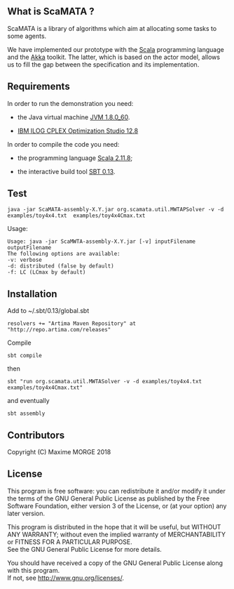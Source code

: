 ## What is ScaMATA ?

ScaMATA is a library of algorithms which aim at allocating some tasks to some agents.

We have implemented our prototype with the
[Scala](https://www.scala-lang.org/) programming language and the
[Akka](http://akka.io/) toolkit. The latter, which is based on the
actor model, allows us to fill the gap between the specification and
its implementation.

## Requirements

In order to run the demonstration you need: 

- the Java virtual machine [JVM 1.8.0_60](http://www.oracle.com/technetwork/java/javase/downloads/index.html).

- [IBM ILOG CPLEX Optimization Studio 12.8](https://www.ibm.com/analytics/data-science/prescriptive-analytics/cplex-optimizer) 

In order to compile the code you need:

- the programming language [Scala 2.11.8](http://www.scala-lang.org/download/);

- the interactive build tool [SBT 0.13](http://www.scala-sbt.org/download.html).

## Test

    java -jar ScaMATA-assembly-X.Y.jar org.scamata.util.MWTAPSolver -v -d examples/toy4x4.txt  examples/toy4x4Cmax.txt

Usage: 

    Usage: java -jar ScaMWTA-assembly-X.Y.jar [-v] inputFilename outputFilename
    The following options are available:
    -v: verbose
    -d: distributed (false by default)
    -f: LC (LCmax by default)

## Installation

Add to ~/.sbt/0.13/global.sbt

    resolvers += "Artima Maven Repository" at "http://repo.artima.com/releases"

Compile

    sbt compile

then

    sbt "run org.scamata.util.MWTASolver -v -d examples/toy4x4.txt  examples/toy4x4Cmax.txt"
 
and eventually

    sbt assembly


## Contributors

Copyright (C) Maxime MORGE 2018

## License

This program is free software: you can redistribute it and/or modify it under the terms of the 
GNU General Public License as published by the Free Software Foundation, either version 3 of the License, 
or (at your option) any later version.

This program is distributed in the hope that it will be useful, but WITHOUT ANY WARRANTY; 
without even the implied warranty of MERCHANTABILITY or FITNESS FOR A PARTICULAR PURPOSE.  
See the GNU General Public License for more details.

You should have received a copy of the GNU General Public License along with this program.  
If not, see <http://www.gnu.org/licenses/>.
